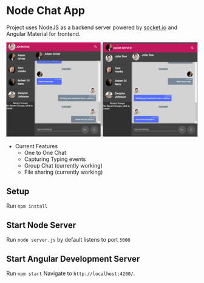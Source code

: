 # Node Chat App
Project uses NodeJS as a backend server powered by [socket.io](https://socket.io/) and Angular Material for frontend.

![alt text](screenshot.png)

- Current Features
	- One to One Chat
	- Capturing Typing events	
	- Group Chat (currently working)
	- File sharing (currently working)

## Setup
Run `npm install`

## Start Node Server
Run `node server.js` by default listens to port `3000`

## Start Angular Development Server
Run `npm start` Navigate to `http://localhost:4200/`.
